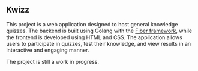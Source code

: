 ## Kwizz

This project is a web application designed to host general knowledge quizzes. The backend is built using Golang with the [Fiber framework](https://docs.gofiber.io/), while the frontend is developed using HTML and CSS. The application allows users to participate in quizzes, test their knowledge, and view results in an interactive and engaging manner.

The project is still a work in progress.


